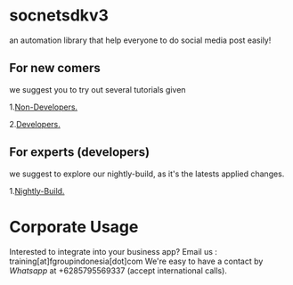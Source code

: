 # socnetsdkv3
an automation library that help everyone to do social media post easily!

## For new comers
we suggest you to try out several tutorials given

1.[Non-Developers.](tree/tutorials/non-developers)

2.[Developers.](tree/tutorials/developers)

## For experts (developers)
we suggest to explore our nightly-build, as it's the latests applied changes.

1.[Nightly-Build.](https://github.com/fgroupindonesia/socnetsdkv3/tree/nightly-build)

# Corporate Usage
Interested to integrate into your business app? Email us : training[at]fgroupindonesia[dot]com
We're easy to have a contact by *Whatsapp* at +6285795569337 (accept international calls).
